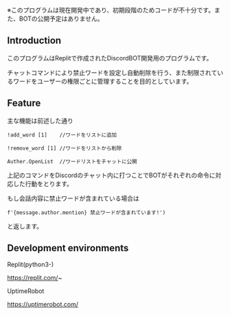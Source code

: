 ※このプログラムは現在開発中であり、初期段階のためコードが不十分です。また、BOTの公開予定はありません。





## **Introduction**

このプログラムはReplitで作成されたDiscordBOT開発用のプログラムです。

チャットコマンドにより禁止ワードを設定し自動削除を行う、また制限されているワードをユーザーの権限ごとに管理することを目的としています。


## **Feature**

主な機能は前述した通り


`!add_word [1]    //ワードをリストに追加`

`!remove_word [1] //ワードをリストから削除`
 
`Auther.OpenList  //ワードリストをチャットに公開`


上記のコマンドをDiscordのチャット内に打つことでBOTがそれぞれの命令に対応した行動をとります。

もし会話内容に禁止ワードが含まれている場合は


`f'{message.author.mention} 禁止ワードが含まれています!')`

と返します。



## **Development environments**

Replit(python3-)


https://replit.com/~


UptimeRobot


https://uptimerobot.com/
